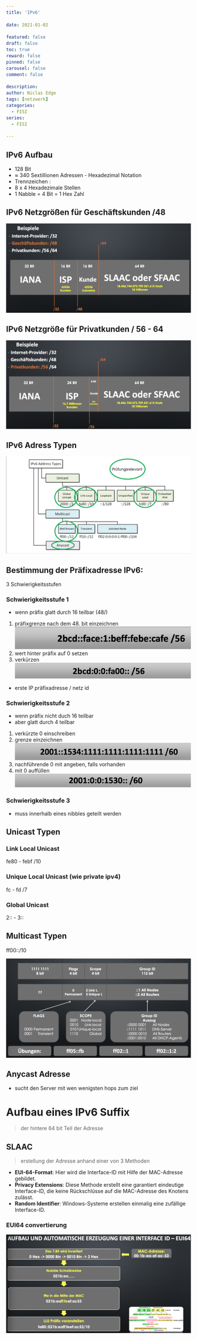 ```yaml
---
title: 'IPv6'

date: 2021-01-02

featured: false
draft: false
toc: true
reward: false
pinned: false
carousel: false
comment: false

description:
author: Niclas Edge
tags: [netzwerk]
categories:
  - FISI
series:
  - FISI

---
```

## IPv6 Aufbau
- 128 Bit  
- ≈ 340 Sextillionen Adressen - Hexadezimal Notation  
- Trennzeichen :  
- 8 x 4 Hexadezimale Stellen
- 1 Nabble = 4 Bit = 1 Hex Zahl

## IPv6 Netzgrößen für Geschäftskunden /48
![](Bildschirmfoto%202022-11-10%20um%2009.58.18.png)

## IPv6 Netzgröße für Privatkunden / 56 - 64
![](Bildschirmfoto%202022-11-10%20um%2009.59.06.png)

## IPv6 Adress Typen
![](Bildschirmfoto%202022-11-10%20um%2009.59.36.png)



## Bestimmung der Präfixadresse IPv6:
3 Schwierigkeitsstufen

### Schwierigkeitsstufe 1
- wenn präfix glatt durch 16 teilbar  (48/)

1. präfixgrenze nach dem 48. bit einzeichnen
![](Bildschirmfoto%202022-11-16%20um%2018.37.25.png)
2. wert hinter präfix auf 0 setzen
3. verkürzen
![](Bildschirmfoto%202022-11-16%20um%2018.39.03.png)
- erste IP präfixadresse / netz id


### Schwierigkeitsstufe 2
- wenn präfix nicht duch 16 teilbar
- aber glatt durch 4 teilbar

1. verkürzte 0 einschreiben
2. grenze einzeichnen
![](Bildschirmfoto%202022-11-16%20um%2018.39.43.png)
3. nachführende 0 mit angeben, falls vorhanden
4. mit 0 auffüllen
![](Bildschirmfoto%202022-11-16%20um%2018.40.05.png)

### Schwierigkeitsstufe 3
- muss innerhalb eines nibbles geteilt werden

## Unicast Typen
### Link Local Unicast 
fe80 - febf /10
### Unique Local Unicast (wie private ipv4)
fc - fd /7
### Global Unicast
2:: - 3::

## Multicast Typen
ff00::/10

![](Bildschirmfoto%202022-11-16%20um%2019.35.06.png)

## Anycast Adresse
- sucht den Server mit wen wenigsten hops zum ziel

# Aufbau eines IPv6 Suffix
> der hintere 64 bit Teil der Adresse
## SLAAC
> erstellung der Adresse anhand einer von 3 Methoden

- **EUI-64-Format**: Hier wird die Interface-ID mit Hilfe der MAC-Adresse gebildet.
- **Privacy Extensions**: Diese Methode erstellt eine garantiert eindeutige Interface-ID, die keine Rückschlüsse auf die MAC-Adresse des Knotens zulässt.
- **Random Identifier**: Windows-Systeme erstellen einmalig eine zufällige Interface-ID.

### EUI64 convertierung
![](Bildschirmfoto%202022-11-16%20um%2020.22.14.png)
